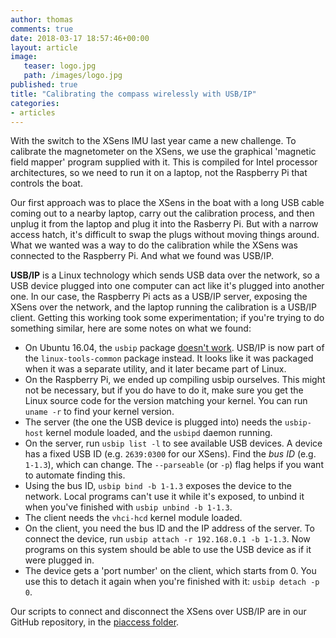 ```yaml
---
author: thomas
comments: true
date: 2018-03-17 18:57:46+00:00
layout: article
image:
   teaser: logo.jpg
   path: /images/logo.jpg
published: true
title: "Calibrating the compass wirelessly with USB/IP"
categories:
- articles
---
```


With the switch to the XSens IMU last year came a new challenge. To calibrate
the magnetometer on the XSens, we use the graphical 'magnetic field mapper'
program supplied with it. This is compiled for Intel processor
architectures, so we need to run it on a laptop, not the Raspberry Pi that
controls the boat.

Our first approach was to place the XSens in the boat with a long USB cable
coming out to a nearby laptop, carry out the calibration process, and then
unplug it from the laptop and plug it into the Rasberry Pi. But with a narrow
access hatch, it's difficult to swap the plugs without moving things around.
What we wanted was a way to do the calibration while the XSens was connected to
the Raspberry Pi. And what we found was USB/IP.

**USB/IP** is a Linux technology which sends USB data over the network, so
a USB device plugged into one computer can act like it's plugged into another
one. In our case, the Raspberry Pi acts as a USB/IP server, exposing the XSens
over the network, and the laptop running the calibration is a USB/IP client.
Getting this working took some experimentation; if you're trying to do something
similar, here are some notes on what we found:

- On Ubuntu 16.04, the `usbip` package [doesn't work](https://bugs.launchpad.net/ubuntu/+source/linux/+bug/900384).
  USB/IP is now part of the `linux-tools-common` package instead.
  It looks like it was packaged when it was a separate utility, and it later
  became part of Linux.
- On the Raspberry Pi, we ended up compiling usbip ourselves. This might not
  be necessary, but if you do have to do it, make sure you get the Linux source
  code for the version matching your kernel. You can run `uname -r` to find
  your kernel version.
- The server (the one the USB device is plugged into) needs the `usbip-host`
  kernel module loaded, and the `usbipd` daemon running.
- On the server, run `usbip list -l` to see available USB devices. A device has
  a fixed USB ID (e.g. `2639:0300` for our XSens). Find the *bus ID* (e.g.
  `1-1.3`), which can change. The `--parseable` (or `-p`) flag helps if you
  want to automate finding this.
- Using the bus ID, `usbip bind -b 1-1.3` exposes the device to the network.
  Local programs can't use it while it's exposed, to unbind it when you've
  finished with `usbip unbind -b 1-1.3`.
- The client needs the `vhci-hcd` kernel module loaded.
- On the client, you need the bus ID and the IP address of the server. To
  connect the device, run `usbip attach -r 192.168.0.1 -b 1-1.3`. Now programs
  on this system should be able to use the USB device as if it were plugged in.
- The device gets a 'port number' on the client, which starts from 0. You use
  this to detach it again when you're finished with it: `usbip detach -p 0`.

Our scripts to connect and disconnect the XSens over USB/IP are in our
GitHub repository, in the [piaccess folder](https://github.com/Maritime-Robotics-Student-Society/sailing-robot/tree/master/piaccess).
